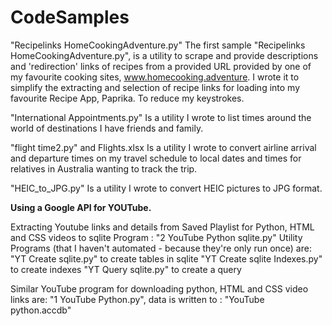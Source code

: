 # CodeSamples

"Recipelinks HomeCookingAdventure.py"
The first sample "Recipelinks HomeCookingAdventure.py", is a utility to scrape and provide descriptions and 'redirection' links of recipes from a provided URL provided by one of my favourite cooking sites, www.homecooking.adventure.
I wrote it to simplify the extracting and selection of recipe links for loading into my favourite Recipe App, Paprika. To reduce my keystrokes.

"International Appointments.py"
Is a utility I wrote to list times around the world of destinations I have friends and family.

"flight time2.py" and Flights.xlsx
Is a utility I wrote to convert airline arrival and departure times on my travel schedule to local dates and times for relatives in Australia wanting to track the trip.

"HEIC_to_JPG.py"
Is a utility I wrote to convert HEIC pictures to JPG format. 

**Using a Google API for YOUTube.**

Extracting Youtube links and details from Saved Playlist for Python, HTML and CSS videos to sqlite
  Program : "2 YouTube Python sqlite.py"
  Utility Programs (that I haven't automated - because they're only run once) are:
    "YT Create sqlite.py" to create tables in sqlite
    "YT Create sqlite Indexes.py" to create indexes
    "YT Query sqlite.py" to create a query

Similar YouTube program for downloading python, HTML and CSS video links are:
  "1 YouTube Python.py", data is written to :
  "YouTube python.accdb"
